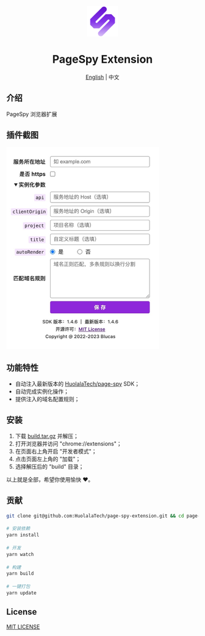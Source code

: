 <div align="center">
  <img src="public/icons/icon_48.png" height="80" />

# PageSpy Extension

[English](./README.md) | 中文

</div>

## 介绍

PageSpy 浏览器扩展

## 插件截图

<img src="./screenshot.jpg" width="400" />

## 功能特性

- 自动注入最新版本的 [HuolalaTech/page-spy](https://github.com/HuolalaTech/page-spy/) SDK；
- 自动完成实例化操作；
- 提供注入的域名配置规则；

## 安装

1. 下载 [build.tar.gz](./build.tar.gz) 并解压；
2. 打开浏览器并访问 "chrome://extensions"；
3. 在页面右上角开启 "开发者模式"；
4. 点击页面左上角的 "加载"；
5. 选择解压后的 "build" 目录；

以上就是全部，希望你使用愉快 ❤️。

## 贡献

```bash
git clone git@github.com:HuolalaTech/page-spy-extension.git && cd page-spy-extension

# 安装依赖
yarn install

# 开发
yarn watch

# 构建
yarn build

# 一键打包
yarn update
```

## License

[MIT LICENSE](./LICENSE)
